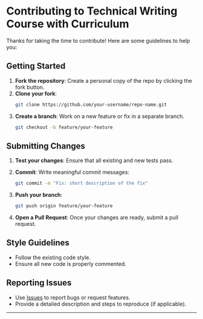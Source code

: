 # Contributing to Technical Writing Course with Curriculum

Thanks for taking the time to contribute! Here are some guidelines to help you:

## Getting Started

1. **Fork the repository**: Create a personal copy of the repo by clicking the fork button.
2. **Clone your fork**: 
   ```bash
   git clone https://github.com/your-username/repo-name.git
   ```
3. **Create a branch**: Work on a new feature or fix in a separate branch.
   ```bash
   git checkout -b feature/your-feature
   ```

## Submitting Changes

1. **Test your changes**: Ensure that all existing and new tests pass.
2. **Commit**: Write meaningful commit messages:
   ```bash
   git commit -m "Fix: short description of the fix"
   ```
3. **Push your branch**:
   ```bash
   git push origin feature/your-feature
   ```

4. **Open a Pull Request**: Once your changes are ready, submit a pull request.

## Style Guidelines

- Follow the existing code style.
- Ensure all new code is properly commented.
  
## Reporting Issues

- Use [Issues](https://github.com/hackmamba-io/Technical-Writing-Course-with-Curriculum/issues) to report bugs or request features.
- Provide a detailed description and steps to reproduce (if applicable).

---

